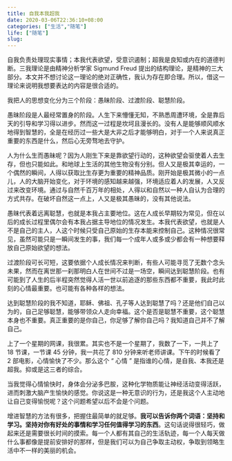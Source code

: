 ```yaml
---
title: 自我本我超我
date: 2020-03-06T22:36:10+08:00
categories: ["生活","随笔"]
life: ["随笔"]
slug:
---
```


自我负责处理现实事情；本我代表欲望，受意识遏制；超我是良知或内在的道德判断。三我理论是由精神分析学家 Sigmund Freud 提出的结构理论，是精神的三大部分。本文并不想讨论这一理论的绝对正确性，我认为存在即合理。所以，借这一理论来说明我想要表达的内容是很合适的。

我把人的思想变化分为三个阶段：愚昧阶段、过渡阶段、聪慧阶段。

愚昧阶段是人最经常置身的阶段。人生下来懵懂无知，不熟悉周遭环境，全是靠后天的引导和学习得以进步。然而这一过程是坎坷且漫长的。没有人是能够顺风顺水地得到智慧的，全是在经历过一些大是大非之后才能够明白，对于一个人来说真正重要的东西是什么，然后心无旁骛地去守护。

人为什么生而愚昧呢？因为人刚生下来是靠欲望行动的，这种欲望会驱使着人去生存，但也只能如此。和地球上生活的其他生物没有分别。但人又是极其幸运的，一个偶然的瞬间，人得以获取比生存更为重要的精神品质。刚开始是极其微小的一点儿，人的大脑开始变化，对于环境的感知越来越强，环境适应着人的发展，人又反过来改变环境。通过与自然千百万年的相处，人得以和自然以一种人自认为合理的方式共存。在破坏自然这一点上，人又是极其愚昧的，没有其他说法。

愚昧代表着远离聪慧，也就是本我占主要地位。这在人成长早期较为常见，但在以后的成长过程里偶尔会有本我占据主导地位的情况发生。本我代表欲望，也就是人不是自己的主人，人这个时候只受自己原始的生存本能来控制自己。这种情况很常见，虽然可能只是一瞬间发生的事，我们每一个成年人或多或少都会有一种想要释放自己原始欲望的想法。

过渡阶段可长可短，这要依据个人成长情况来判断，有些人可能寻觅了无数个念头未果，然而在离世那一刹那明白人在世间不过是一场空，瞬间达到聪慧阶段。也有可能到了人生的后半程突然觉得人活一世以前追逐的那些东西都不重要，我此时此刻的心情最重要。也可能有各种各样的想法。

达到聪慧阶段的我不知道，耶稣、佛祖、孔子等人达到聪慧了吗？还是他们自己以为的，自己足够聪慧，能够带领众人走向幸福。这个是否是聪慧不重要，这个聪慧本身也不重要。真正重要的是你自己，你足够了解你自己吗？我知道自己并不了解自己。

上了一个星期的网课，我很累。其实也不是一个星期了，我数了一下，一共上了 18 节课，一节课 45 分钟，我一共花了 810 分钟来听老师讲课。下午的时候看了 2 部电影，心情愉快了不少。那么这个 “ 心情 ” 是指谁的心情，是自我、本我还是超我。抑或是这三者的综合。

当我觉得心情愉快时，身体会分泌多巴胺，这种化学物质能让神经活动变得活跃，进而刺激大脑产生愉快的感觉。你说这是一种无意识的行为，还是我这个人主动地让自己变得愉悦呢？这个问题希望以后不会是个问题。

增进智慧的方法有很多，把握住最简单的就足够。**我可以告诉你两个词语：坚持和学习。坚持对你有好处的事情和学习任何值得学习的东西**。这句话说得很轻巧，做起来还是需要很长时间的摸索。每一个人都有其自己的生活轨迹，每一个人每天做什么事都像是提前安排好的那样，但是我们可以为自己争取主动权，争取到领略生活中不一样的美丽的机会。